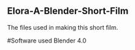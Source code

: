 ## Elora-A-Blender-Short-Film
The files used in making this short film.

#Software used
Blender 4.0

